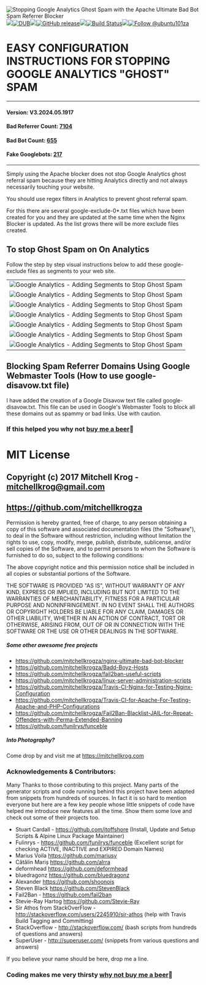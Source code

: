<img src="https://github.com/mitchellkrogza/apache-ultimate-bad-bot-blocker/blob/master/.assets/apache-ultimate-bad-bot-referrer-blocker-script.png" alt="Stopping Google Analytics Ghost Spam with the Apache Ultimate Bad Bot Spam Referrer Blocker"/><img src="https://github.com/mitchellkrogza/apache-ultimate-bad-bot-blocker/blob/master/.assets/spacer.jpg"/>[![DUB](https://img.shields.io/dub/l/vibe-d.svg)](https://github.com/mitchellkrogza/apache-ultimate-bad-bot-blocker/blob/master/LICENSE.md)<img src="https://github.com/mitchellkrogza/apache-ultimate-bad-bot-blocker/blob/master/.assets/spacer.jpg"/>[![GitHub release](https://img.shields.io/github/release/mitchellkrogza/apache-ultimate-bad-bot-blocker.svg)](https://github.com/mitchellkrogza/apache-ultimate-bad-bot-blocker/releases/latest)<img src="https://github.com/mitchellkrogza/apache-ultimate-bad-bot-blocker/blob/master/.assets/spacer.jpg"/>[![Build Status](https://travis-ci.org/mitchellkrogza/apache-ultimate-bad-bot-blocker.svg?branch=master)](https://travis-ci.org/mitchellkrogza/apache-ultimate-bad-bot-blocker)<img src="https://github.com/mitchellkrogza/apache-ultimate-bad-bot-blocker/blob/master/.assets/spacer.jpg"/><a href='https://twitter.com/ubuntu101za'><img src='https://img.shields.io/twitter/follow/ubuntu101za.svg?style=social&label=Follow' alt='Follow @ubuntu101za'></a>

# EASY CONFIGURATION INSTRUCTIONS FOR STOPPING GOOGLE ANALYTICS "GHOST" SPAM

_______________
#### Version: V3.2024.05.1917
#### Bad Referrer Count: [7104](https://raw.githubusercontent.com/mitchellkrogza/apache-ultimate-bad-bot-blocker/master/_generator_lists/bad-referrers.list)
#### Bad Bot Count: [655](https://raw.githubusercontent.com/mitchellkrogza/apache-ultimate-bad-bot-blocker/master/_generator_lists/bad-user-agents.list)
#### Fake Googlebots: [217](https://raw.githubusercontent.com/mitchellkrogza/apache-ultimate-bad-bot-blocker/master/_generator_lists/fake-googlebots.list)
____________________

Simply using the Apache blocker does not stop Google Analytics ghost referral spam because they are hitting Analytics directly and not always necessarily touching your website. 

You should use regex filters in Analytics to prevent ghost referral spam.

For this there are several google-exclude-0*.txt files which have been created for you and they are updated at the same time when the Nginx Blocker is updated. As the list grows there will be more exclude files created.

## To stop Ghost Spam on On Analytics

Follow the step by step visual instructions below to add these google-exclude files as segments to your web site.

<table style="width:100%;margin:0;">
  <tr>
    <td align="left"><img src="https://github.com/mitchellkrogza/apache-ultimate-bad-bot-blocker/blob/master/.assets/google-analytics-ghost-spam-01.jpg" alt="Google Analytics - Adding Segments to Stop Ghost Spam"/></td>
  </tr>
  <tr>
    <td align="left"><img src="https://github.com/mitchellkrogza/apache-ultimate-bad-bot-blocker/blob/master/.assets/google-analytics-ghost-spam-02.jpg" alt="Google Analytics - Adding Segments to Stop Ghost Spam"/></td>
  </tr>
  <tr>
    <td align="left"><img src="https://github.com/mitchellkrogza/apache-ultimate-bad-bot-blocker/blob/master/.assets/google-analytics-ghost-spam-03.jpg" alt="Google Analytics - Adding Segments to Stop Ghost Spam"/></td>
  </tr>
  <tr>
    <td align="left"><img src="https://github.com/mitchellkrogza/apache-ultimate-bad-bot-blocker/blob/master/.assets/google-analytics-ghost-spam-04.jpg" alt="Google Analytics - Adding Segments to Stop Ghost Spam"/></td>
  </tr>
  <tr>
    <td align="left"><img src="https://github.com/mitchellkrogza/apache-ultimate-bad-bot-blocker/blob/master/.assets/google-analytics-ghost-spam-05.jpg" alt="Google Analytics - Adding Segments to Stop Ghost Spam"/></td>
  </tr>
  <tr>
    <td align="left"><img src="https://github.com/mitchellkrogza/apache-ultimate-bad-bot-blocker/blob/master/.assets/google-analytics-ghost-spam-06.jpg" alt="Google Analytics - Adding Segments to Stop Ghost Spam"/></td>
  </tr>
  <tr>
    <td align="left"><img src="https://github.com/mitchellkrogza/apache-ultimate-bad-bot-blocker/blob/master/.assets/google-analytics-ghost-spam-07.jpg" alt="Google Analytics - Adding Segments to Stop Ghost Spam"/></td>
  </tr>
</table>

## Blocking Spam Referrer Domains Using Google Webmaster Tools (How to use google-disavow.txt file)

I have added the creation of a Google Disavow text file called google-disavow.txt. This file can be used in Google's Webmaster Tools to block all these domains out as spammy or bad links. Use with caution.

### If this helped you why not [buy me a beer](https://www.paypal.com/cgi-bin/webscr?cmd=_s-xclick&hosted_button_id=BKF9XT6WHATLG):beer:

# MIT License

## Copyright (c) 2017 Mitchell Krog - mitchellkrog@gmail.com
## https://github.com/mitchellkrogza

Permission is hereby granted, free of charge, to any person obtaining a copy
of this software and associated documentation files (the "Software"), to deal
in the Software without restriction, including without limitation the rights
to use, copy, modify, merge, publish, distribute, sublicense, and/or sell
copies of the Software, and to permit persons to whom the Software is
furnished to do so, subject to the following conditions:

The above copyright notice and this permission notice shall be included in all
copies or substantial portions of the Software.

THE SOFTWARE IS PROVIDED "AS IS", WITHOUT WARRANTY OF ANY KIND, EXPRESS OR
IMPLIED, INCLUDING BUT NOT LIMITED TO THE WARRANTIES OF MERCHANTABILITY,
FITNESS FOR A PARTICULAR PURPOSE AND NONINFRINGEMENT. IN NO EVENT SHALL THE
AUTHORS OR COPYRIGHT HOLDERS BE LIABLE FOR ANY CLAIM, DAMAGES OR OTHER
LIABILITY, WHETHER IN AN ACTION OF CONTRACT, TORT OR OTHERWISE, ARISING FROM,
OUT OF OR IN CONNECTION WITH THE SOFTWARE OR THE USE OR OTHER DEALINGS IN THE
SOFTWARE.

##### Some other awesome free projects

- https://github.com/mitchellkrogza/nginx-ultimate-bad-bot-blocker
- https://github.com/mitchellkrogza/Badd-Boyz-Hosts
- https://github.com/mitchellkrogza/fail2ban-useful-scripts
- https://github.com/mitchellkrogza/linux-server-administration-scripts
- https://github.com/mitchellkrogza/Travis-CI-Nginx-for-Testing-Nginx-Configuration
- https://github.com/mitchellkrogza/Travis-CI-for-Apache-For-Testing-Apache-and-PHP-Configurations
- https://github.com/mitchellkrogza/Fail2Ban-Blacklist-JAIL-for-Repeat-Offenders-with-Perma-Extended-Banning
- https://github.com/funilrys/funceble

##### Into Photography?

Come drop by and visit me at https://mitchellkrog.com

### Acknowledgements & Contributors:

Many Thanks to those contributing to this project.
Many parts of the generator scripts and code running behind this project have been adapted from snippets from hundreds of sources. 
In fact it is so hard to mention everyone but here are a few key people whose little snippets of code have helped me introduce new features all the time. 
Show them some love and check out some of their projects too.

- Stuart Cardall - https://github.com/itoffshore (Install, Update and Setup Scripts & Alpine Linux Package Maintainer)
- Fulinrys - https://github.com/funilrys/funceble (Excellent script for checking ACTIVE, INACTIVE and EXPIRED Domain Names)
- Marius Voila https://github.com/mariusv
- Cătălin Mariș https://github.com/alrra
- deformhead https://github.com/deformhead
- bluedragonz https://github.com/bluedragonz
- Alexander https://github.com/shoonois
- Steven Black https://github.com/StevenBlack
- Fail2Ban - https://github.com/fail2ban
- Stevie-Ray Hartog https://github.com/Stevie-Ray
- Sir Athos from StackOverFlow - http://stackoverflow.com/users/2245910/sir-athos (help with Travis Build Tagging and Committing)
- StackOverflow - http://stackoverflow.com/ (bash scripts from hundreds of questions and answers)
- SuperUser - http://superuser.com/ (snippets from various questions and answers)

If you believe your name should be here, drop me a line.

### Coding makes me very thirsty [why not buy me a beer](https://www.paypal.com/cgi-bin/webscr?cmd=_s-xclick&hosted_button_id=BKF9XT6WHATLG):beer:
